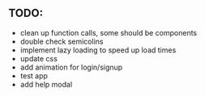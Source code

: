 ## TODO:
- clean up function calls, some should be components
- double check semicolins
- implement lazy loading to speed up load times
- update css
- add animation for login/signup
- test app
- add help modal

